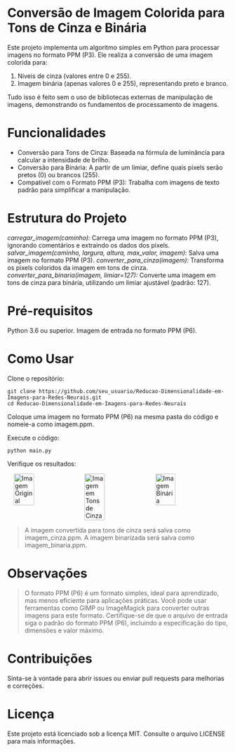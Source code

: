 # Conversão de Imagem Colorida para Tons de Cinza e Binária
Este projeto implementa um algoritmo simples em Python para processar imagens no formato PPM (P3). Ele realiza a conversão de uma imagem colorida para:

1. Níveis de cinza (valores entre 0 e 255).
2. Imagem binária (apenas valores 0 e 255), representando preto e branco.
   
Tudo isso é feito sem o uso de bibliotecas externas de manipulação de imagens, demonstrando os fundamentos de processamento de imagens.

# Funcionalidades
* Conversão para Tons de Cinza: Baseada na fórmula de luminância para calcular a intensidade de brilho.
* Conversão para Binária: A partir de um limiar, define quais pixels serão pretos (0) ou brancos (255).
* Compatível com o Formato PPM (P3): Trabalha com imagens de texto padrão para simplificar a manipulação.

# Estrutura do Projeto
_carregar_imagem(caminho):_ Carrega uma imagem no formato PPM (P3), ignorando comentários e extraindo os dados dos pixels.
_salvar_imagem(caminho, largura, altura, max_valor, imagem):_ Salva uma imagem no formato PPM (P3).
_converter_para_cinza(imagem):_ Transforma os pixels coloridos da imagem em tons de cinza.
_converter_para_binaria(imagem, limiar=127):_ Converte uma imagem em tons de cinza para binária, utilizando um limiar ajustável (padrão: 127).

# Pré-requisitos
Python 3.6 ou superior.
Imagem de entrada no formato PPM (P6).

# Como Usar
Clone o repositório:

~~~~
git clone https://github.com/seu_usuario/Reducao-Dimensionalidade-em-Imagens-para-Redes-Neurais.git
cd Reducao-Dimensionalidade-em-Imagens-para-Redes-Neurais
~~~~
Coloque uma imagem no formato PPM (P6) na mesma pasta do código e nomeie-a como imagem.ppm.

Execute o código:
~~~~
python main.py
~~~~
Verifique os resultados:

 <div style="display: flex; justify-content: center; gap: 10px;">
        <img src="https://github.com/Luizgustavo0109/Reducao-Dimensionalidade-em-Imagens-para-Redes-Neurais/blob/main/table.jpg" alt="Imagem Original" style="width: 30%;">
        <img src="https://github.com/Luizgustavo0109/Reducao-Dimensionalidade-em-Imagens-para-Redes-Neurais/blob/main/imagem_cinza.png" alt="Imagem em Tons de Cinza" style="width: 30%;">
        <img src="https://github.com/Luizgustavo0109/Reducao-Dimensionalidade-em-Imagens-para-Redes-Neurais/blob/main/imagem_binaria.png" alt="Imagem Binária" style="width: 30%;">
    </div>


> A imagem convertida para tons de cinza será salva como imagem_cinza.ppm.
> A imagem binarizada será salva como imagem_binaria.ppm.

# Observações
> O formato PPM (P6) é um formato simples, ideal para aprendizado, mas menos eficiente para aplicações práticas. Você pode usar ferramentas como GIMP ou ImageMagick para converter outras imagens para este formato.
> Certifique-se de que o arquivo de entrada siga o padrão do formato PPM (P6), incluindo a especificação do tipo, dimensões e valor máximo.

# Contribuições
Sinta-se à vontade para abrir issues ou enviar pull requests para melhorias e correções.

# Licença
Este projeto está licenciado sob a licença MIT. Consulte o arquivo LICENSE para mais informações.
